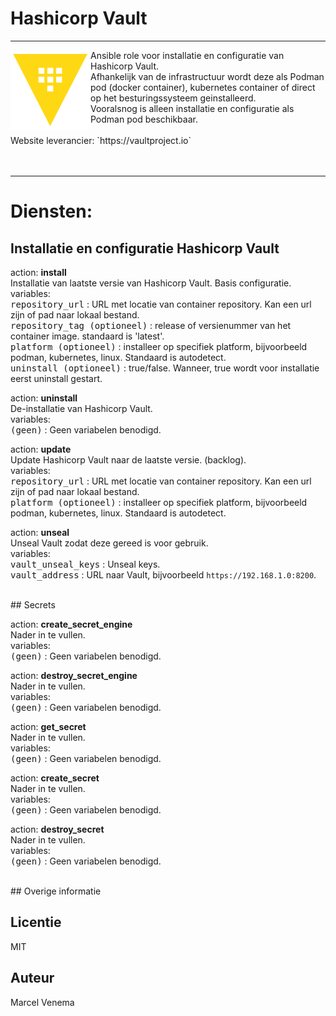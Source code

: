 # Hashicorp Vault

***

<img src="media/icon_vault.png" align="left" height="128" width="128" />
Ansible role voor installatie en configuratie van Hashicorp Vault.<br/>
Afhankelijk van de infrastructuur wordt deze als Podman pod (docker container), kubernetes container of direct op het besturingssysteem geinstalleerd.<br/>
Vooralsnog is alleen installatie en configuratie als Podman pod beschikbaar.<br/>
<br/>
Website leverancier: `https://vaultproject.io`<br/>
<br/>
<br/>


***

# Diensten:

## Installatie en configuratie Hashicorp Vault


action: **install**<br/>
Installatie van laatste versie van Hashicorp Vault. Basis configuratie.<br/>
variables:<br/>
<kbd>repository_url</kbd> : URL met locatie van container repository. Kan een url zijn of pad naar lokaal bestand.<br/>
<kbd>repository_tag (optioneel)</kbd> : release of versienummer van het container image. standaard is 'latest'.<br/>
<kbd>platform (optioneel)</kbd>  : installeer op specifiek platform, bijvoorbeeld podman, kubernetes, linux. Standaard is autodetect.<br/>
<kbd>uninstall (optioneel)</kbd> : true/false. Wanneer, true wordt voor installatie eerst uninstall gestart.<br/>


action: **uninstall**<br/>
De-installatie van Hashicorp Vault.<br/>
variables:<br/>
<kbd>(geen)</kbd> : Geen variabelen benodigd.<br/>


action: **update**<br/>
Update Hashicorp Vault naar de laatste versie. (backlog).<br/>
variables:<br/>
<kbd>repository_url</kbd> : URL met locatie van container repository. Kan een url zijn of pad naar lokaal bestand.<br/>
<kbd>platform (optioneel)</kbd>  : installeer op specifiek platform, bijvoorbeeld podman, kubernetes, linux. Standaard is autodetect.<br/>


action: **unseal**<br/>
Unseal Vault zodat deze gereed is voor gebruik.<br/>
variables:<br/>
<kbd>vault_unseal_keys</kbd> : Unseal keys.<br/>
<kbd>vault_address</kbd>     : URL naar Vault, bijvoorbeeld `https://192.168.1.0:8200`.<br/>


<br/>
## Secrets

action: **create_secret_engine**<br/>
Nader in te vullen.<br/>
variables:<br/>
<kbd>(geen)</kbd> : Geen variabelen benodigd.<br/>


action: **destroy_secret_engine**<br/>
Nader in te vullen.<br/>
variables:<br/>
<kbd>(geen)</kbd> : Geen variabelen benodigd.<br/>


action: **get_secret**<br/>
Nader in te vullen.<br/>
variables:<br/>
<kbd>(geen)</kbd> : Geen variabelen benodigd.<br/>


action: **create_secret**<br/>
Nader in te vullen.<br/>
variables:<br/>
<kbd>(geen)</kbd> : Geen variabelen benodigd.<br/>


action: **destroy_secret**<br/>
Nader in te vullen.<br/>
variables:<br/>
<kbd>(geen)</kbd> : Geen variabelen benodigd.<br/>


<br/>
## Overige informatie



## Licentie
MIT


## Auteur
Marcel Venema